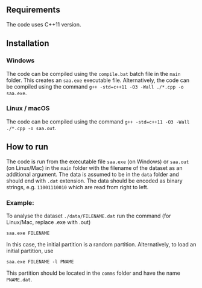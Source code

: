 ## Requirements
The code uses C++11 version.

## Installation

### Windows

The code can be compiled using the `compile.bat` batch file in the `main` folder. This creates an `saa.exe` executable file. Alternatively, the code can be compiled using the command `g++ -std=c++11 -O3 -Wall ./*.cpp -o saa.exe`.

### Linux / macOS

The code can be compiled using the command `g++ -std=c++11 -O3 -Wall ./*.cpp -o saa.out`.

## How to run

The code is run from the executable file `saa.exe` (on Windows) or `saa.out` (on Linux/Mac) in the `main` folder with the filename of the dataset as an additional argument. The data is assumed to be in the `data` folder and should end with `.dat` extension. The data should be encoded as binary strings, e.g. `11001110010` which are read from right to left.

### Example:

To analyse the dataset `./data/FILENAME.dat` run the command (for Linux/Mac, replace .exe with .out)

`saa.exe FILENAME`

In this case, the initial partition is a random partition. Alternatively, to load an initial partition, use

`saa.exe FILENAME -l PNAME`

This partition should be located in the `comms` folder and have the name `PNAME.dat`.

